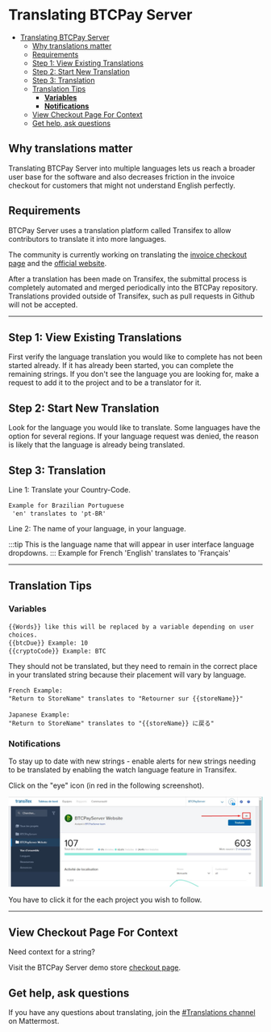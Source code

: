 # Translating BTCPay Server

- [Translating BTCPay Server](#translating-btcpay-server)
  - [Why translations matter](#why-translations-matter)
  - [Requirements](#requirements)
  - [Step 1: View Existing Translations](#step-1-view-existing-translations)
  - [Step 2: Start New Translation](#step-2-start-new-translation)
  - [Step 3: Translation](#step-3-translation)
  - [Translation Tips](#translation-tips)
    - [**Variables**](#variables)
    - [**Notifications**](#notifications)
  - [View Checkout Page For Context](#view-checkout-page-for-context)
  - [Get help, ask questions](#get-help-ask-questions)

## Why translations matter

Translating BTCPay Server into multiple languages lets us reach a broader user base for the software and also decreases friction in the invoice checkout for customers that might not understand English perfectly.

## Requirements

BTCPay Server uses a translation platform called Transifex to allow contributors to translate it into more languages.

The community is currently working on translating the [invoice checkout page](https://www.transifex.com/btcpayserver/btcpayserver/dashboard/) and the [official website](https://www.transifex.com/btcpayserver/btcpayserver-website/dashboard/). 

After a translation has been made on Transifex, the submittal process is completely automated and merged periodically into the BTCPay repository. Translations provided outside of Transifex, such as pull requests in Github will not be accepted. 

----

## Step 1: View Existing Translations

First verify the language translation you would like to complete has not been started already. If it has already been started, you can complete the remaining strings. If you don't see the language you are looking for, make a request to add it to the project and to be a translator for it. 

## Step 2: Start New Translation

Look for the language you would like to translate. Some languages have the option for several regions. If your language request was denied, the reason is likely that the language is already being translated. 

## Step 3: Translation

Line 1: Translate your Country-Code.

    Example for Brazilian Portuguese
     'en' translates to 'pt-BR'

Line 2: The name of your language, in your language.

:::tip
This is the language name that will appear in user interface language dropdowns. 
:::
    Example for French
     'English' translates to 'Français'

----


## Translation Tips

### **Variables**
```
{{Words}} like this will be replaced by a variable depending on user choices.
{{btcDue}} Example: 10
{{cryptoCode}} Example: BTC
```

They should not be translated, but they need to remain in the correct place in your translated string because their placement will vary by language.
```
French Example:
"Return to StoreName" translates to "Retourner sur {{storeName}}"

Japanese Example:
"Return to StoreName" translates to "{{storeName}} に戻る"
```

### **Notifications**
To stay up to date with new strings - enable alerts for new strings needing to be translated by enabling the watch language feature in Transifex.

Click on the "eye" icon (in red in the following screenshot).

![Transifex Alerts](../img/transifex-alert.png)

You have to click it for the each project you wish to follow.

----

## View Checkout Page For Context

Need context for a string?

Visit the BTCPay Server demo store [checkout page](https://store.btcpayserver.org/).

## Get help, ask questions

If you have any questions about translating, join the [#Translations channel](https://chat.btcpayserver.org/btcpayserver/channels/translations) on Mattermost.
